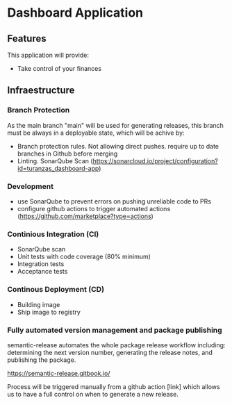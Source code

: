 # Dashboard Application

## Features

This application will provide:
- Take control of your finances

## Infraestructure

### Branch Protection

As the main branch "main" will be used for generating releases, this branch must be always in a deployable state, which will be achive by:
- Branch protection rules. Not allowing direct pushes. require up to date branches in Github before merging
- Linting. SonarQube Scan (https://sonarcloud.io/project/configuration?id=turanzas_dashboard-app)

### Development
- use SonarQube to prevent errors on pushing unreliable code to PRs
- configure github actions to trigger automated actions (https://github.com/marketplace?type=actions)

### Continious Integration (CI)
- SonarQube scan
- Unit tests with code coverage (80% minimum)
- Integration tests
- Acceptance tests

### Continous Deployment (CD)
- Building image
- Ship image to registry

### Fully automated version management and package publishing

semantic-release automates the whole package release workflow including: determining the next version number, generating the release notes, and publishing the package.

https://semantic-release.gitbook.io/

Process will be triggered manually from a github action [link] which allows us to have a full control on when to generate a new release.
